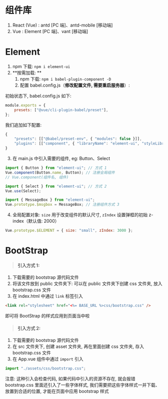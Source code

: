 # 组件库

1. React (Vue) : antd [PC 端]、antd-mobile [移动端]
2. Vue : Element [PC 端]、vant [移动端]

# Element

1. npm 下载: `npm i element-ui`
2. **按需加载: **
    1. npm 下载: `npm i babel-plugin-component -D`
    2. 配置 babel.config.js（**修改配置文件, 需要重启服务器**）:

初始状态下, babel.config.js 如下:

```js
module.exports = {
    presets: ["@vue/cli-plugin-babel/preset"],
};
```

我们追加如下配置:

```js
{
    "presets": [["@babel/preset-env", { "modules": false }]],
    "plugins": [["component", { "libraryName": "element-ui", "styleLibraryName": "theme-chalk" }]]
}
```

3. 在 main.js 中引入需要的组件, eg: Button、Select

```js
import { Button } from "element-ui"; // 方式 1
Vue.component(Button.name, Button); // 注册全局组件
// Vue.component(组件名, 组件)

import { Select } from "element-ui"; // 方式 2
Vue.use(Select);

import { MessageBox } from "element-ui";
Vue.prototype.$msgbox = MessageBox; // 注册组件方式 3
```

4. 全局配置对象: `size` 用于改变组件的默认尺寸, `zIndex` 设置弹框的初始 z-index（默认值: 2000）

```js
Vue.prototype.$ELEMENT = { size: "small", zIndex: 3000 };
```

# BootStrap

> #### 引入方式 1:

1. 下载需要的 bootstrap 源代码文件
2. 将该文件放到 public 文件夹下: 可以在 public 文件夹下创建 css 文件夹, 放入 bootstrap.css 文件
3. 在 index.html 中通过 `link` 标签引入

```html
<link rel="stylesheet" href="<%= BASE_URL %>css/bootstrap.css" />
```

即可将 BootStrap 的样式应用到页面当中啦

> #### 引入方式 2:

1. 下载需要的 bootstrap 源代码文件
2. 在 src 文件夹下, 创建 asset 文件夹, 再在里面创建 css 文件夹, 存入 bootstrap.css 文件
3. 在 App.vue 组件中通过 `import` 引入

```js
import "./assets/css/bootstrap.css";
```

注意: 这种引入会检查代码, 如果代码中引入的资源不存在, 就会报错
bootstrap.css 里面还引入了一些字体样式, 我们需要把这些字体样式一并下载、放置到合适的位置, 才能在页面中应用 bootstrap 样式
